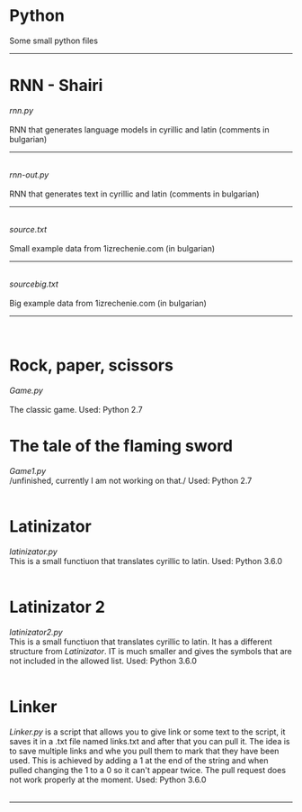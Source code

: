 # Python
Some small python files

---------------------------------------------------------
# RNN - Shairi
<i>rnn.py</i><br><br> RNN that generates language models in cyrillic and latin (comments in bulgarian)<hr><br>
<i>rnn-out.py</i><br><br> RNN that generates text in cyrillic and latin (comments in bulgarian)<hr><br>
<i>source.txt</i><br><br> Small example data from 1izrechenie.com (in bulgarian)<hr><br>
<i>sourcebig.txt</i><br><br> Big example data from 1izrechenie.com (in bulgarian)<hr><br>
# Rock, paper, scissors
<i>Game.py</i><br><br> The classic game. Used: Python 2.7
# The tale of the flaming sword
<i>Game1.py</i> <br>/unfinished, currently I am not working on that./ Used: Python 2.7<br><br>
# Latinizator
<i>latinizator.py</i> <br>This is a small functiuon that translates cyrillic to latin. Used: Python 3.6.0<br><br>
# Latinizator 2
<i>latinizator2.py</i> <br>This is a small functiuon that translates cyrillic to latin. It has a different structure from <i>Latinizator</i>. IT is much smaller and gives the symbols that are not included in the allowed list. Used: Python 3.6.0<br><br> 
# Linker
<i>Linker.py</i> is a script that allows you to give link or some text to the script, it saves it in a .txt file named links.txt and after that you can pull it. The idea is to save multiple links and whe you pull them to mark that they have been used. This is achieved by adding a 1 at the end of the string and when pulled changing the 1 to a 0 so it can't appear twice. The pull request does not work properly at the moment. Used: Python 3.6.0<br><br>

---------------------------------------------------------
